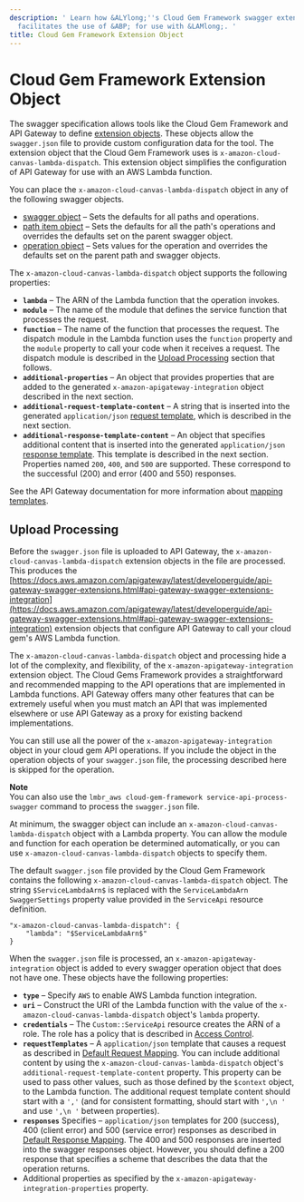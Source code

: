 ```yaml
---
description: ' Learn how &ALYlong;''s Cloud Gem Framework swagger extension object
  facilitates the use of &ABP; for use with &LAMlong;. '
title: Cloud Gem Framework Extension Object
---
```

# Cloud Gem Framework Extension Object<a name="cloud-canvas-cgf-service-api-cgf-extension-object"></a>

The swagger specification allows tools like the Cloud Gem Framework and API Gateway to define [extension objects](http://swagger.io/specification/#vendorExtensions)\. These objects allow the `swagger.json` file to provide custom configuration data for the tool\. The extension object that the Cloud Gem Framework uses is `x-amazon-cloud-canvas-lambda-dispatch`\. This extension object simplifies the configuration of API Gateway for use with an AWS Lambda function\.

You can place the `x-amazon-cloud-canvas-lambda-dispatch` object in any of the following swagger objects\.
+ [swagger object](http://swagger.io/specification/#swagger-object-14) – Sets the defaults for all paths and operations\.
+ [path item object](http://swagger.io/specification/#pathItemObject) – Sets the defaults for all the path's operations and overrides the defaults set on the parent swagger object\.
+ [operation object](http://swagger.io/specification/#operationObject) – Sets values for the operation and overrides the defaults set on the parent path and swagger objects\.

The `x-amazon-cloud-canvas-lambda-dispatch` object supports the following properties:
+ **`lambda`** – The ARN of the Lambda function that the operation invokes\.
+ **`module`** – The name of the module that defines the service function that processes the request\.
+ **`function`** – The name of the function that processes the request\. The dispatch module in the Lambda function uses the `function` property and the `module` property to call your code when it receives a request\. The dispatch module is described in the [Upload Processing](#cloud-canvas-cgf-service-api-cgf-extension-object-upload-processing) section that follows\.
+ **`additional-properties`** – An object that provides properties that are added to the generated `x-amazon-apigateway-integration` object described in the next section\.
+ **`additional-request-template-content`** – A string that is inserted into the generated `application/json` [request template](https://docs.aws.amazon.com/apigateway/latest/developerguide/api-gateway-swagger-extensions.html#api-gateway-swagger-extensions-integration-requestTemplates), which is described in the next section\.
+ **`additional-response-template-content`** – An object that specifies additional content that is inserted into the generated `application/json` [response template](https://docs.aws.amazon.com/apigateway/latest/developerguide/api-gateway-swagger-extensions.html#api-gateway-swagger-extensions-integration-responseTemplates)\. This template is described in the next section\. Properties named `200`, `400`, and `500` are supported\. These correspond to the successful \(200\) and error \(400 and 550\) responses\.

See the API Gateway documentation for more information about [mapping templates](https://docs.aws.amazon.com/apigateway/latest/developerguide/api-gateway-mapping-template-reference.html)\.

## Upload Processing<a name="cloud-canvas-cgf-service-api-cgf-extension-object-upload-processing"></a>

Before the `swagger.json` file is uploaded to API Gateway, the `x-amazon-cloud-canvas-lambda-dispatch` extension objects in the file are processed\. This produces the [https://docs.aws.amazon.com/apigateway/latest/developerguide/api-gateway-swagger-extensions.html#api-gateway-swagger-extensions-integration](https://docs.aws.amazon.com/apigateway/latest/developerguide/api-gateway-swagger-extensions.html#api-gateway-swagger-extensions-integration) extension objects that configure API Gateway to call your cloud gem's AWS Lambda function\.

The `x-amazon-cloud-canvas-lambda-dispatch` object and processing hide a lot of the complexity, and flexibility, of the `x-amazon-apigateway-integration` extension object\. The Cloud Gems Framework provides a straightforward and recommended mapping to the API operations that are implemented in Lambda functions\. API Gateway offers many other features that can be extremely useful when you must match an API that was implemented elsewhere or use API Gateway as a proxy for existing backend implementations\.

You can still use all the power of the `x-amazon-apigateway-integration` object in your cloud gem API operations\. If you include the object in the operation objects of your `swagger.json` file, the processing described here is skipped for the operation\.

**Note**  
You can also use the `lmbr_aws cloud-gem-framework service-api-process-swagger` command to process the `swagger.json` file\.

At minimum, the swagger object can include an `x-amazon-cloud-canvas-lambda-dispatch` object with a Lambda property\. You can allow the module and function for each operation be determined automatically, or you can use `x-amazon-cloud-canvas-lambda-dispatch` objects to specify them\.

The default `swagger.json` file provided by the Cloud Gem Framework contains the following `x-amazon-cloud-canvas-lambda-dispatch` object\. The string `$ServiceLambdaArn$` is replaced with the `ServiceLambdaArn` `SwaggerSettings` property value provided in the `ServiceApi` resource definition\.

```
"x-amazon-cloud-canvas-lambda-dispatch": {
    "lambda": "$ServiceLambdaArn$"
}
```

When the `swagger.json` file is processed, an `x-amazon-apigateway-integration` object is added to every swagger operation object that does not have one\. These objects have the following properties:
+ **`type`** – Specify `AWS` to enable AWS Lambda function integration\.
+ **`uri`** – Construct the URI of the Lambda function with the value of the `x-amazon-cloud-canvas-lambda-dispatch` object's `lambda` property\.
+ **`credentials`** – The `Custom::ServiceApi` resource creates the ARN of a role\. The role has a policy that is described in [Access Control](/docs/userguide/gems/cloud-canvas/cgf-service-api-security.md#cloud-canvas-cgf-service-api-security-access-control)\.
+ **`requestTemplates`** – A `application/json` template that causes a request as described in [Default Request Mapping](/docs/userguide/gems/cloud-canvas/cgf-service-api-operations.md#cloud-canvas-cgf-service-api-operations-default-request-mapping)\. You can include additional content by using the `x-amazon-cloud-canvas-lambda-dispatch` object's `additional-request-template-content` property\. This property can be used to pass other values, such as those defined by the `$context` object, to the Lambda function\. The additional request template content should start with a `','` \(and for consistent formatting, should start with `',\n '` and use `',\n '` between properties\)\.
+ **`responses`** Specifies – `application/json` templates for 200 \(success\), 400 \(client error\) and 500 \(service error\) responses as described in [Default Response Mapping](/docs/userguide/gems/cloud-canvas/cgf-service-api-operations.md#cloud-canvas-cgf-service-api-operations-default-response-mapping)\. The 400 and 500 responses are inserted into the swagger responses object\. However, you should define a 200 response that specifies a scheme that describes the data that the operation returns\.
+ Additional properties as specified by the `x-amazon-apigateway-integration-properties` property\.
